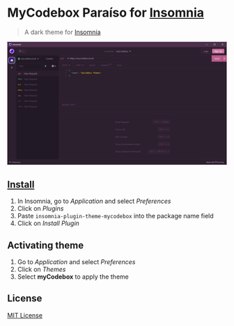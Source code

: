 # MyCodebox **Paraíso** for [Insomnia](http://insomnia.rest)

> A dark theme for [Insomnia](http://insomnia.rest)

![Screenshot](./screenshot.png)

## [Install](./INSTALL.md)

1. In Insomnia, go to _Application_ and select _Preferences_
2. Click on _Plugins_
3. Paste `insomnia-plugin-theme-mycodebox` into the package name field
4. Click on _Install Plugin_

## Activating theme

1. Go to _Application_ and select _Preferences_
2. Click on _Themes_
3. Select **myCodebox** to apply the theme


## License

[MIT License](./LICENSE)
